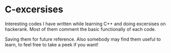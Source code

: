 # C-excersises
Interesting codes I have written while learning C++ and doing excersises on hackerank. Most of them comment the basic functionally of each code.

Saving them for future reference. Also somebody may find them useful to learn, to feel free to take a peek if you want!

